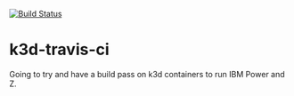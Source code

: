 [![Build Status](https://travis-ci.com/Montana/k3d-travis.svg?branch=master)](https://travis-ci.com/Montana/k3d-travis)

# k3d-travis-ci
Going to try and have a build pass on k3d containers to run IBM Power and Z. 
